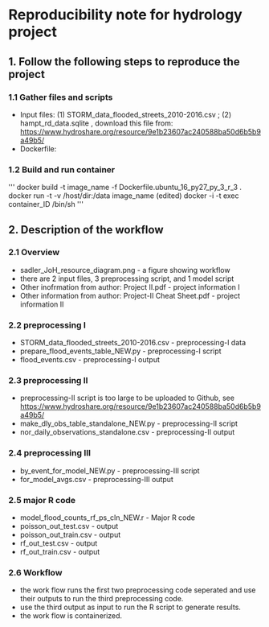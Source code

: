 # Reproducibility note for hydrology project


## 1. Follow the following steps to reproduce the project
### 1.1 Gather files and scripts
- Input files: (1) STORM_data_flooded_streets_2010-2016.csv ; (2) hampt_rd_data.sqlite , download this file from: https://www.hydroshare.org/resource/9e1b23607ac240588ba50d6b5b9a49b5/
- Dockerfile: 
### 1.2 Build and run container
'''
docker build -t image_name -f Dockerfile.ubuntu_16_py27_py_3_r_3 .
docker run -t -v  /host/dir:/data  image_name (edited) 
docker -i -t exec container_ID /bin/sh
'''

## 2. Description of the workflow
### 2.1 Overview
- sadler_JoH_resource_diagram.png - a figure showing workflow
- there are 2 input files, 3 preprocessing script, and 1 model script
- Other inofrmation from author: Project II.pdf - project information I
- Other information from author: Project-II Cheat Sheet.pdf - project information II

### 2.2 preprocessing I
- STORM_data_flooded_streets_2010-2016.csv - preprocessing-I data
- prepare_flood_events_table_NEW.py - preprocessing-I script
- flood_events.csv - preprocessing-I output

### 2.3 preprocessing II
- preprocessing-II script is too large to be uploaded to Github, see https://www.hydroshare.org/resource/9e1b23607ac240588ba50d6b5b9a49b5/
- make_dly_obs_table_standalone_NEW.py - preprocessing-II script
- nor_daily_observations_standalone.csv - preprocessing-II output

### 2.4 preprocessing III
- by_event_for_model_NEW.py - preprocessing-III script
- for_model_avgs.csv - preprocessing-III output

### 2.5 major R code
- model_flood_counts_rf_ps_cln_NEW.r - Major R code
- poisson_out_test.csv - output
- poisson_out_train.csv - output
- rf_out_test.csv - output
- rf_out_train.csv - output

### 2.6 Workflow
- the work flow runs the first two preprocessing code seperated and use their outputs to run the third preprocessing code.
- use the third output as input to run the R script to generate results.
- the work flow is containerized.

 
